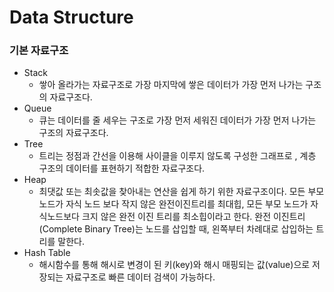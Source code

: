 # Data Structure

### 기본 자료구조
* Stack 
	* 쌓아 올라가는 자료구조로 가장 마지막에 쌓은 데이터가 가장 먼저 나가는 구조의 자료구조다.
* Queue
	* 큐는 데이터를 줄 세우는 구조로 가장 먼저 세워진 데이터가 가장 먼저 나가는 구조의 자료구조다.
* Tree
	* 트리는 정점과 간선을 이용해 사이클을 이루지 않도록 구성한 그래프로 , 계층 구조의 데이터를 표현하기 적합한 자료구조다.
* Heap
	* 최댓값 또는 최솟값을 찾아내는 연산을 쉽게 하기 위한 자료구조이다. 모든 부모 노드가 자식 노드 보다 작지 않은 완전이진트리를 최대힙, 모든 부모 노드가 자식노드보다 크지 않은 완전 이진 트리를 최소힙이라고 한다. 완전 이진트리(Complete Binary Tree)는 노드를 삽입할 때, 왼쪽부터 차례대로 삽입하는 트리를 말한다.
* Hash Table
	* 해시함수를 통해 해시로 변경이 된 키(key)와 해시 매핑되는 값(value)으로 저장되는 자료구조로 빠른 데이터 검색이 가능하다. 